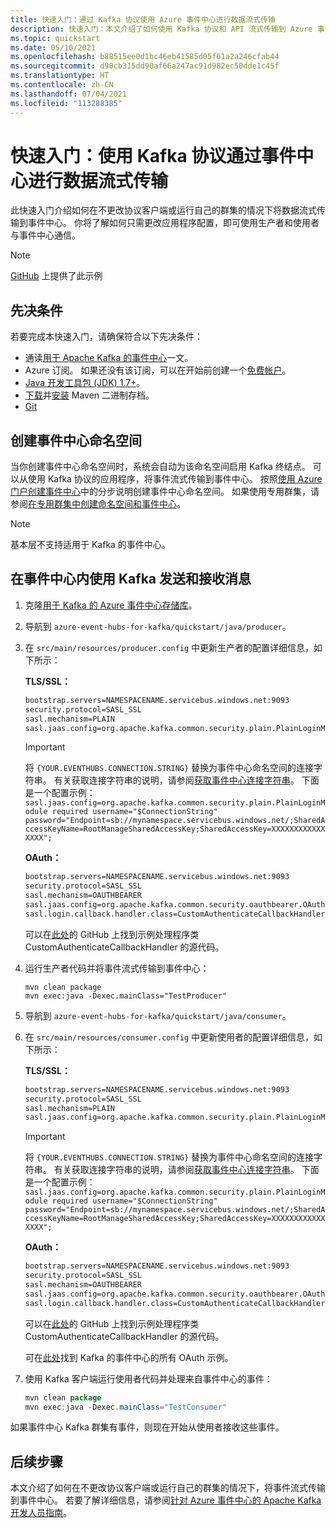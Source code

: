 ```yaml
---
title: 快速入门：通过 Kafka 协议使用 Azure 事件中心进行数据流式传输
description: 快速入门：本文介绍了如何使用 Kafka 协议和 API 流式传输到 Azure 事件中心。
ms.topic: quickstart
ms.date: 05/10/2021
ms.openlocfilehash: b88515ee0d1bc46eb41585d05f61a2a246cfab44
ms.sourcegitcommit: d90cb315dd90af66a247ac91d982ec50dde1c45f
ms.translationtype: HT
ms.contentlocale: zh-CN
ms.lasthandoff: 07/04/2021
ms.locfileid: "113288385"
---
```

# <a name="quickstart-data-streaming-with-event-hubs-using-the-kafka-protocol"></a>快速入门：使用 Kafka 协议通过事件中心进行数据流式传输
此快速入门介绍如何在不更改协议客户端或运行自己的群集的情况下将数据流式传输到事件中心。 你将了解如何只需更改应用程序配置，即可使用生产者和使用者与事件中心通信。 

> [!NOTE]
> [GitHub](https://github.com/Azure/azure-event-hubs-for-kafka/tree/master/quickstart/java) 上提供了此示例

## <a name="prerequisites"></a>先决条件

若要完成本快速入门，请确保符合以下先决条件：

* 通读[用于 Apache Kafka 的事件中心](event-hubs-for-kafka-ecosystem-overview.md)一文。
* Azure 订阅。 如果还没有该订阅，可以在开始前创建一个[免费帐户](https://azure.microsoft.com/free/?ref=microsoft.com&utm_source=microsoft.com&utm_medium=docs&utm_campaign=visualstudio)。
* [Java 开发工具包 (JDK) 1.7+](/azure/developer/java/fundamentals/java-support-on-azure)。
* [下载](https://maven.apache.org/download.cgi)并[安装](https://maven.apache.org/install.html) Maven 二进制存档。
* [Git](https://www.git-scm.com/)


## <a name="create-an-event-hubs-namespace"></a>创建事件中心命名空间
当你创建事件中心命名空间时，系统会自动为该命名空间启用 Kafka 终结点。 可以从使用 Kafka 协议的应用程序，将事件流式传输到事件中心。 按照[使用 Azure 门户创建事件中心](event-hubs-create.md)中的分步说明创建事件中心命名空间。 如果使用专用群集，请参阅[在专用群集中创建命名空间和事件中心](event-hubs-dedicated-cluster-create-portal.md#create-a-namespace-and-event-hub-within-a-cluster)。

> [!NOTE]
> 基本层不支持适用于 Kafka 的事件中心。

## <a name="send-and-receive-messages-with-kafka-in-event-hubs"></a>在事件中心内使用 Kafka 发送和接收消息

1. 克隆[用于 Kafka 的 Azure 事件中心存储库](https://github.com/Azure/azure-event-hubs-for-kafka)。

2. 导航到 `azure-event-hubs-for-kafka/quickstart/java/producer`。

3. 在 `src/main/resources/producer.config` 中更新生产者的配置详细信息，如下所示：

    **TLS/SSL：**

    ```xml
    bootstrap.servers=NAMESPACENAME.servicebus.windows.net:9093
    security.protocol=SASL_SSL
    sasl.mechanism=PLAIN
    sasl.jaas.config=org.apache.kafka.common.security.plain.PlainLoginModule required username="$ConnectionString" password="{YOUR.EVENTHUBS.CONNECTION.STRING}";
    ```
    
    > [!IMPORTANT]
    > 将 `{YOUR.EVENTHUBS.CONNECTION.STRING}` 替换为事件中心命名空间的连接字符串。 有关获取连接字符串的说明，请参阅[获取事件中心连接字符串](event-hubs-get-connection-string.md)。 下面是一个配置示例：`sasl.jaas.config=org.apache.kafka.common.security.plain.PlainLoginModule required username="$ConnectionString" password="Endpoint=sb://mynamespace.servicebus.windows.net/;SharedAccessKeyName=RootManageSharedAccessKey;SharedAccessKey=XXXXXXXXXXXXXXXX";`

    **OAuth：**

    ```xml
    bootstrap.servers=NAMESPACENAME.servicebus.windows.net:9093
    security.protocol=SASL_SSL
    sasl.mechanism=OAUTHBEARER
    sasl.jaas.config=org.apache.kafka.common.security.oauthbearer.OAuthBearerLoginModule required;
    sasl.login.callback.handler.class=CustomAuthenticateCallbackHandler;
    ```    

    可以在[此处](https://github.com/Azure/azure-event-hubs-for-kafka/tree/master/tutorials/oauth/java/appsecret/producer/src/main/java)的 GitHub 上找到示例处理程序类 CustomAuthenticateCallbackHandler 的源代码。
4. 运行生产者代码并将事件流式传输到事件中心：
   
    ```shell
    mvn clean package
    mvn exec:java -Dexec.mainClass="TestProducer"                                    
    ```
    
5. 导航到 `azure-event-hubs-for-kafka/quickstart/java/consumer`。

6. 在 `src/main/resources/consumer.config` 中更新使用者的配置详细信息，如下所示：
   
    **TLS/SSL：**

    ```xml
    bootstrap.servers=NAMESPACENAME.servicebus.windows.net:9093
    security.protocol=SASL_SSL
    sasl.mechanism=PLAIN
    sasl.jaas.config=org.apache.kafka.common.security.plain.PlainLoginModule required username="$ConnectionString" password="{YOUR.EVENTHUBS.CONNECTION.STRING}";
    ```

    > [!IMPORTANT]
    > 将 `{YOUR.EVENTHUBS.CONNECTION.STRING}` 替换为事件中心命名空间的连接字符串。 有关获取连接字符串的说明，请参阅[获取事件中心连接字符串](event-hubs-get-connection-string.md)。 下面是一个配置示例：`sasl.jaas.config=org.apache.kafka.common.security.plain.PlainLoginModule required username="$ConnectionString" password="Endpoint=sb://mynamespace.servicebus.windows.net/;SharedAccessKeyName=RootManageSharedAccessKey;SharedAccessKey=XXXXXXXXXXXXXXXX";`

    **OAuth：**

    ```xml
    bootstrap.servers=NAMESPACENAME.servicebus.windows.net:9093
    security.protocol=SASL_SSL
    sasl.mechanism=OAUTHBEARER
    sasl.jaas.config=org.apache.kafka.common.security.oauthbearer.OAuthBearerLoginModule required;
    sasl.login.callback.handler.class=CustomAuthenticateCallbackHandler;
    ``` 

    可以在[此处](https://github.com/Azure/azure-event-hubs-for-kafka/tree/master/tutorials/oauth/java/appsecret/consumer/src/main/java)的 GitHub 上找到示例处理程序类 CustomAuthenticateCallbackHandler 的源代码。

    可在[此处](https://github.com/Azure/azure-event-hubs-for-kafka/tree/master/tutorials/oauth)找到 Kafka 的事件中心的所有 OAuth 示例。
7. 使用 Kafka 客户端运行使用者代码并处理来自事件中心的事件：

    ```java
    mvn clean package
    mvn exec:java -Dexec.mainClass="TestConsumer"                                    
    ```

如果事件中心 Kafka 群集有事件，则现在开始从使用者接收这些事件。

## <a name="next-steps"></a>后续步骤
本文介绍了如何在不更改协议客户端或运行自己的群集的情况下，将事件流式传输到事件中心。 若要了解详细信息，请参阅[针对 Azure 事件中心的 Apache Kafka 开发人员指南](apache-kafka-developer-guide.md)。